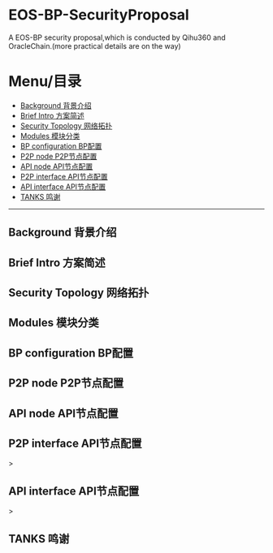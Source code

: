 # EOS-BP-SecurityProposal
A EOS-BP security proposal,which is conducted by Qihu360 and OracleChain.(more practical details are on the way)

# Menu/目录
+ [Background  背景介绍](#1)
+ [Brief Intro  方案简述](#2)
+ [Security Topology  网络拓扑](#3)
+ [Modules  模块分类](#4)
+ [BP configuration  BP配置](#5)
+ [P2P node  P2P节点配置](#6)
+ [API node  API节点配置](#7)
+ [P2P interface  API节点配置](#8)
+ [API interface  API节点配置](#9)
+ [TANKS  鸣谢](#10)

------------------------------

<h2 id="1">Background  背景介绍</h2>
<h2 id="2">Brief Intro  方案简述</h2>
<h2 id="3">Security Topology  网络拓扑</h2>
<h2 id="4">Modules  模块分类</h2>
<h2 id="5">BP configuration  BP配置</h2>
<h2 id="6">P2P node  P2P节点配置</h2>
<h2 id="7">API node  API节点配置</h2>
<h2 id="8">P2P interface  API节点配置</h2>>
<h2 id="9">API interface  API节点配置</h2>>
<h2 id="10">TANKS  鸣谢</h2>
